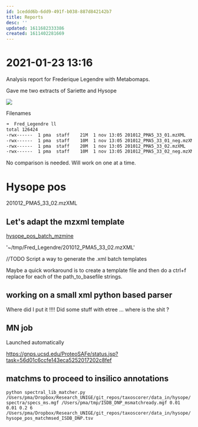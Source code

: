 ```yaml
---
id: 1ceddd6b-6dd9-491f-b038-887d842142b7
title: Reports
desc: ''
updated: 1611682333386
created: 1611402281669
---
```


# 2021-01-23 13:16

Analysis report for Frederique Legendre with Metabomaps.

Gave me two extracts of Sariette and Hysope

![](/assets/images/2021-01-23-15-08-08.png)


Filenames

```bash
➜  Fred_Legendre ll
total 126424
-rwx------  1 pma  staff    21M  1 nov 13:05 201012_PMA5_33_01.mzXML
-rwx------  1 pma  staff    10M  1 nov 13:05 201012_PMA5_33_01_neg.mzXML
-rwx------  1 pma  staff    20M  1 nov 13:05 201012_PMA5_33_02.mzXML
-rwx------  1 pma  staff    10M  1 nov 13:05 201012_PMA5_33_02_neg.mzXML
```

No comparison is needed.
Will work on one at a time.

# Hysope pos

201012_PMA5_33_02.mzXML

## Let's adapt the mzxml template


[hysope_pos_batch_mzmine](../../../tmp/Fred_Legendre/hysope_pos.xml)

'~/tmp/Fred_Legendre/201012_PMA5_33_02.mzXML'

//TODO Script a way to generate the .xml batch templates

Maybe a quick workaround is to create a template file and then do a ctrl+f replace for each of the path_to_basefile strings.


## working on a small xml python based parser

Where did I put it !!!!
Did some stuff with etree ... where  is the shit ?



## MN job 

Launched automatically 

https://gnps.ucsd.edu/ProteoSAFe/status.jsp?task=56d01c6ccfe143eca5252017202c8fef

## matchms to proceed to insilico annotations

`python spectral_lib_matcher.py /Users/pma/Dropbox/Research_UNIGE/git_repos/taxoscorer/data_in/hysope/spectra/specs_ms.mgf /Users/pma/tmp/ISDB_DNP_msmatchready.mgf 0.01 0.01 0.2 6 /Users/pma/Dropbox/Research_UNIGE/git_repos/taxoscorer/data_in/hysope/hysope_pos_matchmsed_ISDB_DNP.tsv`

